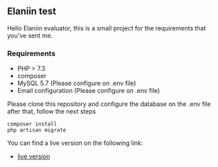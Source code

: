 
## Elaniin test

Hello Elaniin evaluator, this is a small project for the requirements that you've sent me.

### Requirements

- PHP > 7.3
- composer
- MySQL 5.7 (Please configure on .env file)
- Email configuration (Please configure on .env file)


Please clone this repository and configure the database on the .env file
after that, follow the next steps
```
composer install
php artisan migrate
```

You can find a live version on the following link:

- [live version](https://elaniin.siliconsivar.com)
